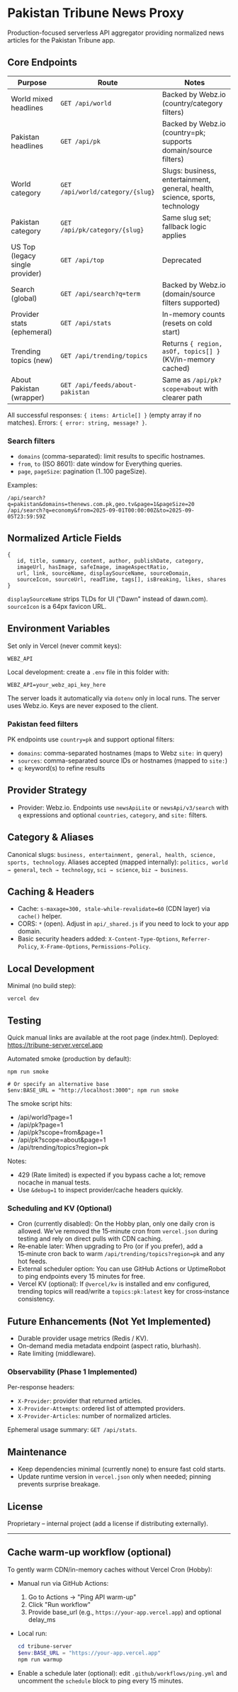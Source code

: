 # Pakistan Tribune News Proxy

Production-focused serverless API aggregator providing normalized news articles for the Pakistan Tribune app.

## Core Endpoints

| Purpose                         | Route                            | Notes                                                                        |
| ------------------------------- | -------------------------------- | ---------------------------------------------------------------------------- |
| World mixed headlines           | `GET /api/world`                 | Backed by Webz.io (country/category filters)                                 |
| Pakistan headlines              | `GET /api/pk`                    | Backed by Webz.io (country=pk; supports domain/source filters)               |
| World category                  | `GET /api/world/category/{slug}` | Slugs: business, entertainment, general, health, science, sports, technology |
| Pakistan category               | `GET /api/pk/category/{slug}`    | Same slug set; fallback logic applies                                        |
| US Top (legacy single provider) | `GET /api/top`                   | Deprecated                                                                   |
| Search (global)                 | `GET /api/search?q=term`         | Backed by Webz.io (domain/source filters supported)                          |
| Provider stats (ephemeral)      | `GET /api/stats`                 | In-memory counts (resets on cold start)                                      |
| Trending topics (new)           | `GET /api/trending/topics`       | Returns `{ region, asOf, topics[] }` (KV/in-memory cached)                   |
| About Pakistan (wrapper)        | `GET /api/feeds/about-pakistan`  | Same as `/api/pk?scope=about` with clearer path                              |

All successful responses: `{ items: Article[] }` (empty array if no matches). Errors: `{ error: string, message? }`.

### Search filters

- `domains` (comma-separated): limit results to specific hostnames.
- `from`, `to` (ISO 8601): date window for Everything queries.
- `page`, `pageSize`: pagination (1..100 pageSize).

Examples:

```
/api/search?q=pakistan&domains=thenews.com.pk,geo.tv&page=1&pageSize=20
/api/search?q=economy&from=2025-09-01T00:00:00Z&to=2025-09-05T23:59:59Z
```

## Normalized Article Fields

```
{
   id, title, summary, content, author, publishDate, category,
   imageUrl, hasImage, safeImage, imageAspectRatio,
   url, link, sourceName, displaySourceName, sourceDomain,
   sourceIcon, sourceUrl, readTime, tags[], isBreaking, likes, shares
}
```

`displaySourceName` strips TLDs for UI ("Dawn" instead of dawn.com). `sourceIcon` is a 64px favicon URL.

## Environment Variables

Set only in Vercel (never commit keys):

`WEBZ_API`

Local development: create a `.env` file in this folder with:

```
WEBZ_API=your_webz_api_key_here
```

The server loads it automatically via `dotenv` only in local runs.
The server uses Webz.io. Keys are never exposed to the client.

### Pakistan feed filters

PK endpoints use `country=pk` and support optional filters:

- `domains`: comma-separated hostnames (maps to Webz `site:` in query)
- `sources`: comma-separated source IDs or hostnames (mapped to `site:`)
- `q`: keyword(s) to refine results

## Provider Strategy

- Provider: Webz.io. Endpoints use `newsApiLite` or `newsApi/v3/search` with `q` expressions and optional `countries`, `category`, and `site:` filters.

## Category & Aliases

Canonical slugs: `business, entertainment, general, health, science, sports, technology`.
Aliases accepted (mapped internally): `politics, world → general`, `tech → technology`, `sci → science`, `biz → business`.

## Caching & Headers

- Cache: `s-maxage=300, stale-while-revalidate=60` (CDN layer) via `cache()` helper.
- CORS: `*` (open). Adjust in `api/_shared.js` if you need to lock to your app domain.
- Basic security headers added: `X-Content-Type-Options`, `Referrer-Policy`, `X-Frame-Options`, `Permissions-Policy`.

## Local Development

Minimal (no build step):

```
vercel dev
```

## Testing

Quick manual links are available at the root page (index.html). Deployed: https://tribune-server.vercel.app

Automated smoke (production by default):

```
npm run smoke

# Or specify an alternative base
$env:BASE_URL = "http://localhost:3000"; npm run smoke
```

The smoke script hits:

- /api/world?page=1
- /api/pk?page=1
- /api/pk?scope=from&page=1
- /api/pk?scope=about&page=1
- /api/trending/topics?region=pk

Notes:

- 429 (Rate limited) is expected if you bypass cache a lot; remove nocache in manual tests.
- Use `&debug=1` to inspect provider/cache headers quickly.

### Scheduling and KV (Optional)

- Cron (currently disabled): On the Hobby plan, only one daily cron is allowed. We’ve removed the 15‑minute cron from `vercel.json` during testing and rely on direct pulls with CDN caching.
- Re‑enable later: When upgrading to Pro (or if you prefer), add a 15‑minute cron back to warm `/api/trending/topics?region=pk` and any hot feeds.
- External scheduler option: You can use GitHub Actions or UptimeRobot to ping endpoints every 15 minutes for free.
- Vercel KV (optional): If `@vercel/kv` is installed and env configured, trending topics will read/write a `topics:pk:latest` key for cross‑instance consistency.

## Future Enhancements (Not Yet Implemented)

- Durable provider usage metrics (Redis / KV).
- On-demand media metadata endpoint (aspect ratio, blurhash).
- Rate limiting (middleware).

### Observability (Phase 1 Implemented)

Per-response headers:

- `X-Provider`: provider that returned articles.
- `X-Provider-Attempts`: ordered list of attempted providers.
- `X-Provider-Articles`: number of normalized articles.

Ephemeral usage summary: `GET /api/stats`.

## Maintenance

- Keep dependencies minimal (currently none) to ensure fast cold starts.
- Update runtime version in `vercel.json` only when needed; pinning prevents surprise breakage.

## License

Proprietary – internal project (add a license if distributing externally).

---

## Cache warm-up workflow (optional)

To gently warm CDN/in-memory caches without Vercel Cron (Hobby):

- Manual run via GitHub Actions:

  1.  Go to Actions → "Ping API warm-up"
  2.  Click "Run workflow"
  3.  Provide base_url (e.g., `https://your-app.vercel.app`) and optional delay_ms

- Local run:

  ```powershell
  cd tribune-server
  $env:BASE_URL = "https://your-app.vercel.app"
  npm run warmup
  ```

- Enable a schedule later (optional): edit `.github/workflows/ping.yml` and uncomment the `schedule` block to ping every 15 minutes.
